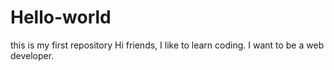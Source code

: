 # Hello-world
this is my first repository
Hi friends,
 I like to learn coding. I want to be a web developer.
